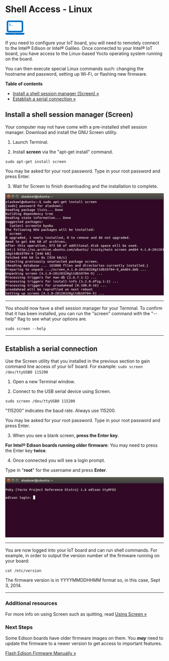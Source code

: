 # Shell Access - Linux

![computer icon with command prompt](../icons/set_up_your_computer_shell.png)

If you need to configure your IoT board, you will need to remotely connect to the Intel® Edison or Intel® Galileo. Once connected to your Intel® IoT board, you have access to the Linux-based Yocto operating system running on the board. 

You can then execute special Linux commands such: changing the hostname and password, setting up Wi-Fi, or flashing new firmware.

**Table of contents**

* [Install a shell session manager (Screen) »](#install-a-shell-session-manager-screen)
* [Establish a serial connection »](#establish-a-serial-connection)


## Install a shell session manager (Screen)

Your computer may not have come with a pre-installed shell session manager. Download and install the GNU Screen utility.

1. Launch Terminal.

2. Install **screen** via the "apt-get install" command.

  ```
  sudo apt-get install screen
  ```

  You may be asked for your root password. Type in your root password and press Enter.

3. Wait for Screen to finish downloading and the installation to complete.

  ![Installing Screen via Terminal](images_linux/install_screen.jpg)

---

You should now have a shell session manager for your Terminal. 
To confirm that it has been installed, you can run the "screen" command with the "--help" flag to see what your options are.

```
sudo screen --help
```

---


## Establish a serial connection

Use the Screen utility that you installed in the previous section to gain command line access of your IoT board. For example: `sudo screen /dev/ttyUSB0 115200`

1. Open a new Terminal window.

2. Connect to the USB serial device using Screen.

  ```
  sudo screen /dev/ttyUSB0 115200
  ```

  "115200" indicates the baud rate. Always use 115200.

  You may be asked for your root password. Type in your root password and press Enter.

3. When you see a blank screen, **press the Enter key**. 

  **For Intel® Edison boards running older firmware**: You may need to press the Enter key **twice**.

4. Once connected you will see a login prompt. 

  Type in "**root**" for the username and press **Enter**.

  ![Login prompt](images_linux/screen-login_prompt.jpg)

---

You are now logged into your IoT board and can run shell commands. For example, in order to output the version number of the firmware running on your board:

```
cat /etc/version
```

The firmware version is in YYYYMMDDHHMM format so, in this case, Sept 3, 2014.

---

### Additional resources

For more info on using Screen such as quitting, read [Using Screen »](using_screen.md)


### Next Steps

Some Edison boards have older firmware images on them. You **_may_** need to update the firmware to a newer version to get access to important features.

[Flash Edison Firmware Manually »](../flash_firmware/manual.md)


